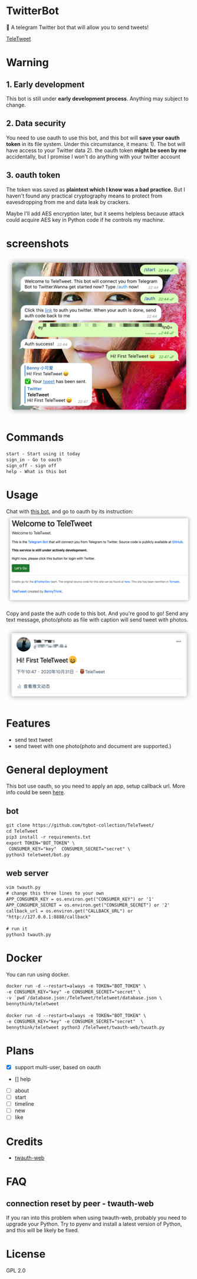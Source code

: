 # TwitterBot
🦉 A telegram Twitter bot that will allow you to send tweets!

[TeleTweet](https://t.me/tele_tweetbot)

# Warning
## 1. Early development 
This bot is still under **early development process**. Anything may subject to change.
## 2. Data security
You need to use oauth to use this bot, and this bot will **save your oauth token** in its file system.
Under this circumstance, it means: 1). The bot will have access to your Twitter data 
2). the oauth token **might be seen by me** accidentally, but I promise I won't do anything with your twitter account
## 3. oauth token
The token was saved as **plaintext which I know was a bad practice.** 
But I haven't found any practical cryptography means 
to protect from eavesdropping from me and data leak by crackers.

Maybe I'll add AES encryption later,
but it seems helpless because attack could acquire AES key in Python code if he controls my machine.

# screenshots
![](assets/1.png)


# Commands
```
start - Start using it today
sign_in - Go to oauth
sign_off - sign off
help - What is this bot
```
# Usage
Chat with [this bot](https://t.me/tele_tweetbot), and go to oauth by its instruction:
![](assets/intro.png)

Copy and paste the auth code to this bot. And you're good to go!
Send any text message, photo/photo as file with caption will send tweet with photos.

![](assets/tweet.png)

# Features
* send text tweet
* send tweet with one photo(photo and document are supported.)

# General deployment
This bot use oauth, so you need to apply an app, setup callback url.
More info could be seen [here](https://github.com/twitterdev/twauth-web).

## bot
```shell script
git clone https://github.com/tgbot-collection/TeleTweet/
cd TeleTweet
pip3 install -r requirements.txt
export TOKEN="BOT_TOKEN" \
 CONSUMER_KEY="key"  CONSUMER_SECRET="secret" \
python3 teletweet/bot.py
```
## web server
```shell script
vim twauth.py
# change this three lines to your own
APP_CONSUMER_KEY = os.environ.get("CONSUMER_KEY") or '1'
APP_CONSUMER_SECRET = os.environ.get("CONSUMER_SECRET") or '2'
callback_url = os.environ.get("CALLBACK_URL") or "http://127.0.0.1:8888/callback"

# run it
python3 twauth.py
```

# Docker
You can run using docker.
```shell script
docker run -d --restart=always -e TOKEN="BOT_TOKEN" \
-e CONSUMER_KEY="key" -e CONSUMER_SECRET="secret" \
-v `pwd`/database.json:/TeleTweet/teletweet/database.json \
bennythink/teletweet

docker run -d --restart=always -e TOKEN="BOT_TOKEN" \
-e CONSUMER_KEY="key" -e CONSUMER_SECRET="secret"  \
bennythink/teletweet python3 /TeleTweet/twauth-web/twuath.py
```

# Plans
- [x] support multi-user, based on oauth
- [] help
- [ ] about
- [ ] start
- [ ] timeline
- [ ] new
- [ ] like

# Credits
* [twauth-web](https://github.com/twitterdev/twauth-web)


# FAQ
## connection reset by peer - twauth-web
If you ran into this problem when using twauth-web, probably you need to upgrade your Python.
Try to pyenv and install a latest version of Python, and this will be likely be fixed.

# License
GPL 2.0